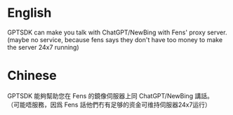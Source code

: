 # English
GPTSDK can make you talk with ChatGPT/NewBing with Fens' proxy server.  
(maybe no service, because fens says they don't have too money to make the server 24x7 running)  
# Chinese
GPTSDK 能夠幫助您在 Fens 的鏡像伺服器上同 ChatGPT/NewBing 講話。  
（可能唔服務，因爲 Fens 話他們冇有足够的资金可维持伺服器24x7运行）
